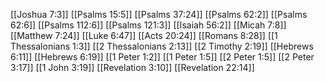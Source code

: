 [[Joshua 7:3]]
[[Psalms 15:5]]
[[Psalms 37:24]]
[[Psalms 62:2]]
[[Psalms 62:6]]
[[Psalms 112:6]]
[[Psalms 121:3]]
[[Isaiah 56:2]]
[[Micah 7:8]]
[[Matthew 7:24]]
[[Luke 6:47]]
[[Acts 20:24]]
[[Romans 8:28]]
[[1 Thessalonians 1:3]]
[[2 Thessalonians 2:13]]
[[2 Timothy 2:19]]
[[Hebrews 6:11]]
[[Hebrews 6:19]]
[[1 Peter 1:2]]
[[1 Peter 1:5]]
[[2 Peter 1:5]]
[[2 Peter 3:17]]
[[1 John 3:19]]
[[Revelation 3:10]]
[[Revelation 22:14]]
